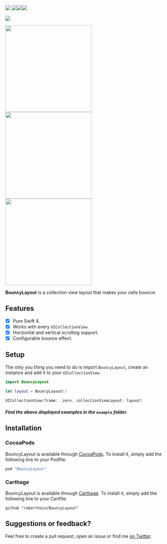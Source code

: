 ![](art/header.png)
![](art/gifs/01.gif)![](art/gifs/02.gif)![](art/gifs/03.gif)

![](art/header.png)

<p float="center">
 	<img src="https://github.com/roberthein/BouncyLayout/blob/master/art/gifs/01.gif" width="270">
	<img src="https://github.com/roberthein/BouncyLayout/blob/master/art/gifs/02.gif" width="270">
	<img src="https://github.com/roberthein/BouncyLayout/blob/master/art/gifs/03.gif" width="270">
</p>

**BouncyLayout** is a collection view layout that makes your cells bounce.

## Features

- [X] Pure Swift 4.
- [X] Works with every `UICollectionView`.
- [X] Horizontal and vertical scrolling support.
- [X] Configurable bounce effect.

## Setup
The only you thing you need to do is import `BouncyLayout`, create an instance and add it to your `UICollectionView`.
```swift
import BouncyLayout
```
```swift
let layout = BouncyLayout()
```
```swift
UICollectionView(frame: .zero, collectionViewLayout: layout)
```

##### Find the above displayed examples in the `example` folder.

## Installation

### CocoaPods

BouncyLayout is available through [CocoaPods](http://cocoapods.org). To install
it, simply add the following line to your Podfile:

```ruby
pod "BouncyLayout"
```

### Carthage

BouncyLayout is available through [Carthage](https://github.com/Carthage/Carthage). To install
it, simply add the following line to your Cartfile:

```
github "roberthein/BouncyLayout"
```

## Suggestions or feedback?

Feel free to create a pull request, open an issue or find me [on Twitter](https://twitter.com/roberthein).
